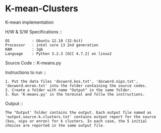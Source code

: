 # K-mean-Clusters
K-mean implementation

H/W & S/W Specifications ::

	OS			: Ubuntu 12.10 (32-bit)
	Processor	: intel core i3 2nd generation
	RAM			: 3gb
	Language	: Python 3.2.3 [GCC 4.7.2] on linux2


Source Code ::	K-means.py


Instructions to run ::

	1. Put the data files 'docword.kos.txt', 'docword.nips.txt', 'docword.enron.txt' into the folder containing the source codes.
	2. Create a folder with name "Output" in the same folder.
	3. Run 'K-means.py' in the terminal and follw the instructions.


Output ::

	The "Output' folder contains the output. Each output file named as 'output.source.k.clusters.txt' contains output report for the source (kos, nips or enron) for k clusters. In each case, the 5 initial choices are reported in the same output file.


